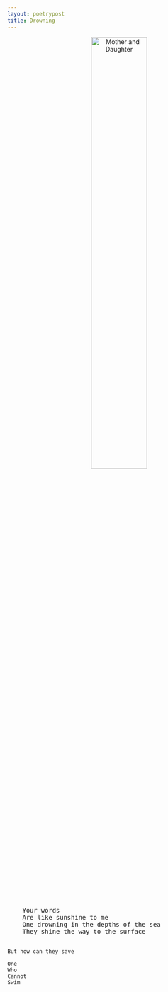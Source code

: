 ```yaml
---
layout: poetrypost
title: Drowning
---
```


<p align="center">
	<img src="/Portfolio/Digital/lady.png" alt="Mother and Daughter" style="width:50%">
</p>
<pre>
	Your words
	Are like sunshine to me
	One drowning in the depths of the sea
	They shine the way to the surface
	
	But how can they save
	
	One
	Who
	Cannot
	Swim
</pre>